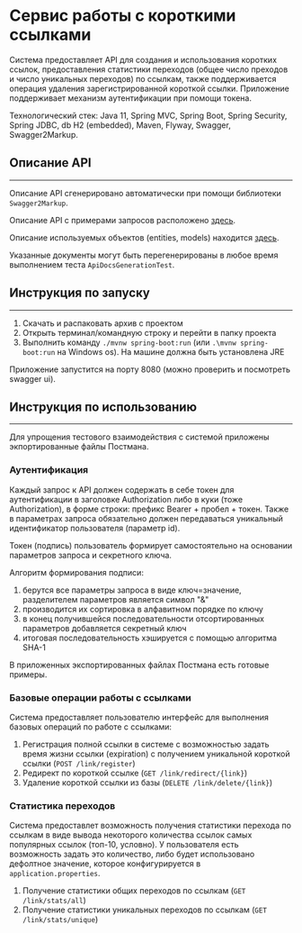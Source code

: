 # Сервис работы с короткими ссылками
Система предоставляет API для создания и использования коротких ссылок, предоставления статистики переходов (общее число преходов и число уникальных переходов) по ссылкам, также поддерживается операция удаления зарегистрированной короткой ссылки.
Приложение поддерживает механизм аутентификации при помощи токена. 

Технологический стек: Java 11, Spring MVC, Spring Boot, Spring Security, Spring JDBC, db H2 (embedded), Maven, Flyway, Swagger, Swagger2Markup.

## Описание API
___
Описание API сгенерировано автоматически при помощи библиотеки ```Swagger2Markup```.

Описание API с примерами запросов расположено [здесь](/docs/paths.md).

Описание используемых объектов (entities, models) находится [здесь](/docs/definitions.md).

Указанные документы могут быть перегенерированы в любое время выполнением теста ```ApiDocsGenerationTest```.

## Инструкция по запуску
___
1. Скачать и распаковать архив с проектом
2. Открыть терминал/командную строку и перейти в папку проекта
3. Выполнить команду ```./mvnw spring-boot:run``` (или ```.\mvnw spring-boot:run``` на Windows os). На машине должна быть установлена JRE 

Приложение запустится на порту 8080 (можно проверить и посмотреть swagger ui). 

## Инструкция по использованию
___
Для упрощения тестового взаимодействия с системой приложены экпортированные файлы Постмана.
### Аутентификация
Каждый запрос к API должен содержать в себе токен для аутентификации в заголовке Authorization либо в куки (тоже Authorization), в форме строки: префикс Bearer + пробел + токен. Также в параметрах запроса обязательно должен передаваться уникальный идентификатор пользователя (параметр id).


Токен (подпись) пользователь формирует самостоятельно на основании параметров запроса и секретного ключа. 

Алгоритм формирования подписи:
1. берутся все параметры запроса в виде ключ=значение, разделителем параметров является символ "&"
2. производится их сортировка в алфавитном порядке по ключу
3. в конец получившейся последовательности отсортированных параметров добавляется секретный ключ
4. итоговая последовательность хэшируется с помощью алгоритма SHA-1

В приложенных экспортированных файлах Постмана есть готовые примеры.

### Базовые операции работы с ссылками
Система предоставляет пользователю интерфейс для выполнения базовых операций по работе с ссылками: 
1. Регистрация полной ссылки в системе с возможностью задать время жизни ссылки (expiration) с получением уникальной короткой ссылки (```POST /link/register```)
2. Редирект по короткой ссылке (```GET /link/redirect/{link}```)
3. Удаление короткой ссылки из базы (```DELETE /link/delete/{link}```)

### Статистика переходов
Система предоставлет возможность получения статистики перехода по ссылкам в виде вывода некоторого количества ссылок самых популярных ссылок (топ-10, условно). У пользователя есть возможность задать это количество, либо будет использовано дефолтное значение, которое конфигурируется в ```application.properties```.
1. Получение статистики общих переходов по ссылкам (```GET /link/stats/all```)
2. Получение статистики уникальных переходов по ссылкам (```GET /link/stats/unique```)
